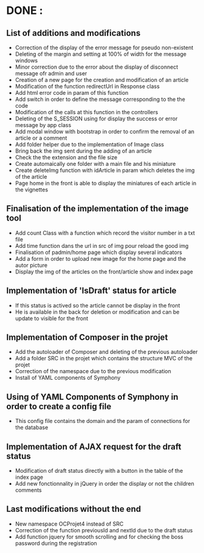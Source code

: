 # DONE : 

## List of additions and modifications
* Correction of the display of the error message for pseudo non-existent
* Deleting of the margin and setting at 100% of width for the message windows
* Minor correction due to the error about the display of disconnect message ofr admin and user
* Creation of a new page for the creation and modification of an article
* Modification of the function redirectUrl in Response class
* Add html error code in param of this function
* Add switch in order to define the message corresponding to the the code
* Modification of the calls at this function in the controllers
* Deleting of the S_SESSION using for display the success or error message by app class
* Add modal window with bootstrap in order to confirm the removal of an article or a comment
* Add folder helper due to the implementation of Image class
* Bring back the img sent during the adding of an article
* Check the the extension and the file size
* Create automaically one folder with a main file and his miniature
* Create deleteImg function with idArticle in param which deletes the img of the article
* Page home in the front is able to display the miniatures of each article in the vignettes

## Finalisation of the implementation of the image tool
* Add count Class with a function which record the visitor number in a txt file
* Add time function dans the url in src of img pour reload the good img
* Finalisation of padmin/home page which display several indicators
* Add a form in order to upload new image for the home page and the autor picture
* Display the img of the articles on the front/article show and index page

## Implementation of 'IsDraft' status for article
* If this status is actived so the article cannot be display in the front
* He is available in the back for deletion or modification and can be update to visible for the front

## Implementation of Composer in the projet
* Add the autoloader of Composer and deleting of the previous autoloader
* Add a folder SRC in the projet which contains the structure MVC of the projet
* Correction of the namespace due to the previous modification
* Install of YAML components of Symphony

## Using of YAML Components of Symphony in order to create a config file
* This config file contains the domain and the param of connections for the database

## Implementation of AJAX request for the draft status
* Modification of draft status directly with a button in the table of the index page
* Add new fonctionnality in jQuery in order the display or not the children comments

## Last modifications without the end
* New namespace OCProjet4 instead of SRC
* Correction of the function previousId and nextId due to the draft status
* Add function jquery for smooth scrolling and for checking the boss password during the registration




